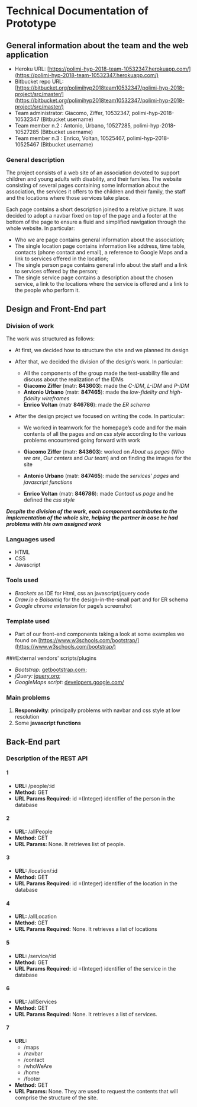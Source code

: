 # Technical Documentation of Prototype

## General information about the team and the web application

* Heroku URL:  [https://polimi-hyp-2018-team-10532347.herokuapp.com/](https://polimi-hyp-2018-team-10532347.herokuapp.com/)
* Bitbucket repo URL: [https://bitbucket.org/polimihyp2018team10532347/polimi-hyp-2018-project/src/master/](https://bitbucket.org/polimihyp2018team10532347/polimi-hyp-2018-project/src/master/)
* Team administrator: Giacomo, Ziffer, 10532347, polimi-hyp-2018-10532347 (Bitbucket username)
* Team member n.2 : Antonio, Urbano, 10527285, polimi-hyp-2018-10527285 (Bitbucket username)
* Team member n.3 : Enrico, Voltan, 10525467, polimi-hyp-2018-10525467 (Bitbucket username)

### General description

The project consists of a web site of an association devoted to support children and young adults with disability, and their families.
The website consisting of several pages containing some information about the association, the services it offers to the children and their family, the staff and the locations where those services take place.

Each page contains a short description joined to a relative picture. 
It was decided to adopt a navbar fixed on top of the page and a footer at the bottom of the page to ensure a fluid and simplified navigation through the whole website.
In particular:

* Who we are page contains general information about the association;
* The single location page contains information like address, time table, contacts (phone contact and email), a reference to Google Maps and a link to services offered in the location;
* The single person page contains general info about the staff and a link to services offered by the person;
* The single service page contains a description about the chosen service, a link to the locations where the service is offered and a link to the people who perform it.

## Design and Front-End part

### Division of work

The work was structured as follows:

* At first, we decided how to structure the site and we planned its design
* After that, we decided the division of the design’s work. In particular:

    * All the components of the group made the test-usability file and discuss about the realization of the IDMs 
    * **Giacomo Ziffer** (matr: **843603**): made the _C-IDM_, _L-IDM_ and _P-IDM_
    * **Antonio Urbano** (matr: **847465**): made the _low-fidelity and high-fidelity wireframes_
    * **Enrico Voltan** (matr **846786**): made the _ER schema_
    
* After the design project we focused on writing the code. In particular:

    * We worked in teamwork for the homepage’s code and for the main contents of all the pages and on _css style_ according to the various problems encountered going forward with work

    * **Giacomo Ziffer** (matr: **843603**): worked on _About us pages_ (_Who we are_, _Our centers_ and _Our team_) and on finding the images for the site
    * **Antonio Urbano** (matr: **847465**): made the _services’ pages_ and _javascript functions_
    * **Enrico Voltan** (matr: **846786**): made _Contact us page_ and he defined the _css style_
    
**_Despite the division of the work, each component contributes to the implementation of the whole site, helping the partner in case he had problems with his own assigned work_**

### Languages used

* HTML
* CSS
* Javascript

### Tools used

* _Brackets_ as IDE for Html, css an javascript/jquery code
* _Draw.io_ e _Balsamiq_ for the design-in-the-small part and for ER schema
* _Google chrome extension_ for page’s screenshot

### Template used

* Part of our front-end components taking a look at some examples we found on [https://www.w3schools.com/bootstrap/](https://www.w3schools.com/bootstrap/)

###External vendors' scripts/plugins
* _Bootstrap:_ [getbootstrap.com](https://getbootstrap.com);
* _jQuery:_ [jquery.org](https://jquery.org);
* _GoogleMaps script_: [developers.google.com/](https://developers.google.com/maps/documentation/javascript/examples/)

### Main problems

1. **Responsivity**: principally problems with navbar and css style at low resolution
2. Some **javascript functions**

## Back-End part

### Description of the REST API

#### 1

* **URL:** /people/:id  
* **Method:** GET
* **URL Params Required:** id =(Integer) identifier of the person in the database

#### 2

* **URL:** /allPeople  
* **Method:** GET
* **URL Params:** None. It retrieves list of people.

#### 3

* **URL:** /location/:id 
* **Method:** GET
* **URL Params Required:** id =(Integer) identifier of the location in the database

#### 4

* **URL:** /allLocation  
* **Method:** GET
* **URL Params Required:** None. It retrieves a list of locations

#### 5

* **URL:** /service/:id
* **Method:** GET
* **URL Params Required:** id =(Integer) identifier of the service in the database

#### 6

* **URL:** /allServices
* **Method:** GET
* **URL Params Required:** None. It retrieves a list of services.

#### 7

* **URL:**
    * /maps
    * /navbar
    * /contact
    * /whoWeAre
    * /home
    * /footer
* **Method:** GET
* **URL Params:** None. They are used to request the contents that will comprise the structure of the site.
